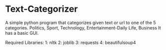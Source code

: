 # Text-Categorizer

A simple python program that categorizes given text or url to one of the 5 categories.
Politics, Sport, Technology, Entertainment-Daily Life, Business
It has a basic GUI.

Required Libraries:
1: nltk
2: joblib
3: requests
4: beautifulsoup4
